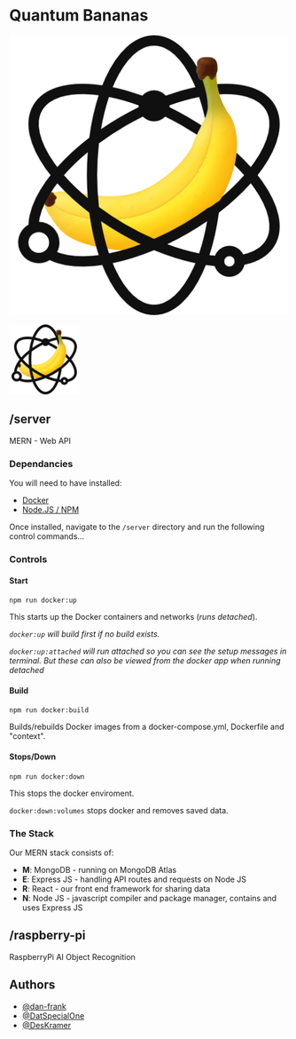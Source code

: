 # Quantum Bananas

![Quantum Bananas Logo](assets/quantum-bananas-dark.png?raw=true "Logo")

<img src="assets/quantum-bananas-dark.png" alt="Quantum Bananas Logo" width="25%" height="auto">

## /server

MERN - Web API

### Dependancies

You will need to have installed:

- [Docker](https://docs.docker.com/get-docker/)
- [Node.JS / NPM](https://nodejs.org/en/download/)

Once installed, navigate to the `/server` directory and run the following control commands...

### Controls

#### Start

```
npm run docker:up
```

This starts up the Docker containers and networks (_runs detached_).

_`docker:up` will build first if no build exists._

_`docker:up:attached` will run attached so you can see the setup messages in terminal. But these can also be viewed from the docker app when running detached_

#### Build

```
npm run docker:build
```

Builds/rebuilds Docker images from a docker-compose.yml, Dockerfile and "context".

#### Stops/Down

```
npm run docker:down
```

This stops the docker enviroment.

`docker:down:volumes` stops docker and removes saved data.

### The Stack

Our MERN stack consists of:

- **M**: MongoDB - running on MongoDB Atlas
- **E**: Express JS - handling API routes and requests on Node JS
- **R**: React - our front end framework for sharing data
- **N**: Node JS - javascript compiler and package manager, contains and uses Express JS

## /raspberry-pi

RaspberryPi AI Object Recognition

## Authors

- [@dan-frank](https://github.com/dan-frank)
- [@DatSpecialOne](https://github.com/DatSpecialOne)
- [@DesKramer](https://github.com/DesKramer)
